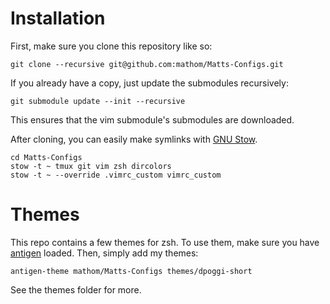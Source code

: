 # Installation
First, make sure you clone this repository like so:
```
git clone --recursive git@github.com:mathom/Matts-Configs.git
```
If you already have a copy, just update the submodules recursively:
```
git submodule update --init --recursive
```
This ensures that the vim submodule's submodules are downloaded.

After cloning, you can easily make symlinks with [GNU Stow](http://www.gnu.org/software/stow/).
```
cd Matts-Configs
stow -t ~ tmux git vim zsh dircolors
stow -t ~ --override .vimrc_custom vimrc_custom
```

# Themes
This repo contains a few themes for zsh. To use them, make sure you
have [antigen](https://github.com/zsh-users/antigen) loaded.
Then, simply add my themes:
```
antigen-theme mathom/Matts-Configs themes/dpoggi-short
```
See the themes folder for more.
